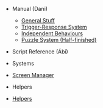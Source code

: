 - Manual (Dani)

  - [General Stuff](general.md)
  - [Trigger-Response System](trigger-response.md)
  - [Independent Behaviours](behaviours.md)
  - [Puzzle System (Half-finished)](puzzle-system.md)

- Script Reference (Ábi)

 - Systems

  - [Screen Manager](screen-manager.md)

 - Helpers

  - [Helpers](helpers.md)
